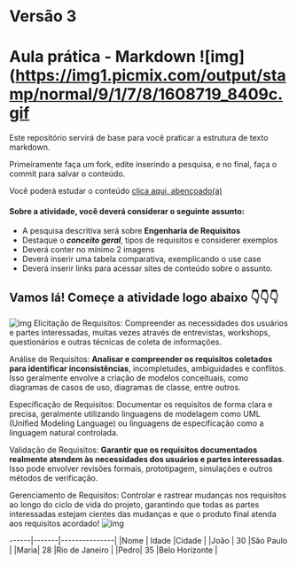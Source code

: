 # Versão 3

# Aula prática - Markdown ![img](https://img1.picmix.com/output/stamp/normal/9/1/7/8/1608719_8409c.gif

Este repositório servirá de base para você praticar a estrutura de texto markdown. 

Primeiramente faça um fork, edite inserindo a pesquisa, e no final, faça o commit para salvar o conteúdo.

Você poderá estudar o conteúdo [clica aqui, abençoado(a)](https://docs.pipz.com/central-de-ajuda/learning-center/guia-basico-de-markdown#open)

#### Sobre a atividade, você deverá considerar o seguinte assunto:

- A pesquisa descritiva será sobre **Engenharia de Requisitos**
- Destaque o **_conceito geral_**, tipos de requisitos e considerer exemplos
- Deverá conter no mínimo 2 imagens
- Deverá inserir uma tabela comparativa, exemplicando o use case
- Deverá inserir links para acessar sites de conteúdo sobre o assunto.

## Vamos lá! Começe a atividade logo abaixo 👇👇👇

![img](https://encrypted-tbn0.gstatic.com/images?q=tbn:ANd9GcRlufO7lzLZPYjfPbxkSJsHWXwuJ1keCJHKxks95hFSzQ&s)
Elicitação de Requisitos: Compreender as necessidades dos usuários e partes interessadas, muitas vezes através de entrevistas, workshops, questionários e outras técnicas de coleta de informações.

Análise de Requisitos: **Analisar e compreender os requisitos coletados para identificar inconsistências**, incompletudes, ambiguidades e conflitos. Isso geralmente envolve a criação de modelos conceituais, como diagramas de casos de uso, diagramas de classe, entre outros.

Especificação de Requisitos: Documentar os requisitos de forma clara e precisa, geralmente utilizando linguagens de modelagem como UML (Unified Modeling Language) ou linguagens de especificação como a linguagem natural controlada.

Validação de Requisitos: **Garantir que os requisitos documentados realmente atendem às necessidades dos usuários e partes interessadas**. Isso pode envolver revisões formais, prototipagem, simulações e outros métodos de verificação.

Gerenciamento de Requisitos: Controlar e rastrear mudanças nos requisitos ao longo do ciclo de vida do projeto, garantindo que todas as partes interessadas estejam cientes das mudanças e que o produto final atenda aos requisitos acordado!
![img](https://https://blogger.googleusercontent.com/img/b/R29vZ2xl/AVvXsEjHnURM1vvPuKL5sY_AWkIxMgaYndZPqUsjlHrTedrAlRTsgLf8MshDXJj_mK0ClapEo3KeevIqoge7qRKCRYVIXpTHgOOr8Ou7LAZs4odrdEVEogfxQ6JLelITn_GsWTTYBu__BWMqlLE/s1600/ProcessoEngenhariaReq_original.png)


------|-------|---------------|
|Nome | Idade |Cidade         |
|João |  30	  |São Paulo      |
|Maria|	28	  |Rio de Janeiro |
|Pedro|	35	  |Belo Horizonte |
